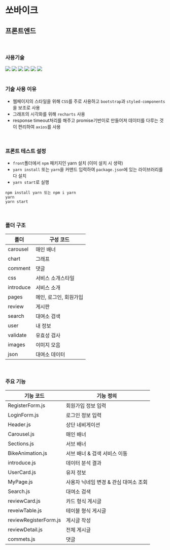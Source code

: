 # 쏘바이크

## 프론트엔드

<br/>

### 사용기술

<div> 
  <img src="https://img.shields.io/badge/html5-E34F26?style=for-the-badge&logo=html5&logoColor=white"> 
  <img src="https://img.shields.io/badge/css-1572B6?style=for-the-badge&logo=css3&logoColor=white"> 
  <img src="https://img.shields.io/badge/javascript-F7DF1E?style=for-the-badge&logo=javascript&logoColor=black"> 
  <img src="https://img.shields.io/badge/react-61DAFB?style=for-the-badge&logo=react&logoColor=black"> 
  <img src="https://img.shields.io/badge/bootstrap-7952B3?style=for-the-badge&logo=bootstrap&logoColor=white">
  <img src="https://img.shields.io/badge/Axios-5A29E4?style=for-the-badge&logo=Axios&logoColor=white">
</div>

<br/>

### 기술 사용 이유

- 웹페이지의 스타일을 위해 `CSS`를 주로 사용하고 `bootstrap`과 `styled-components`을 보조로 사용
- 그래프의 시각화를 위해 `recharts` 사용
- response timeout처리를 해주고 promise기반이로 만들어져 데이터를 다루는 것이 편리하여 `axios`를 사용 

<br/>

### 프론트 테스트 설정

- `front`폴더에서 `npm` 패키지인 yarn 설치 (이미 설치 시 생략)
- `yarn install` 또는 `yarn`을 커맨드 입력하여 `package.json`에 있는 라이브러리를 다 설치
- `yarn start`로 실행

```
npm install yarn 또는 npm i yarn
yarn
yarn start
```

<br/>

### 폴더 구조

|  폴더                  |  구성 코드                |
| --------------------- | ---------------------- |
| carousel              | 매인 배너                |
| chart                 | 그래프                  |
| comment               | 댓글                    |
| css                   | 서비스 소개스타일          |
| introduce             | 서비스 소개               |
| pages                 | 메인, 로그인, 회원가입      |
| review                | 게시판                  |
| search                | 대여소 검색              |
| user                  | 내 정보                 |
| validate              | 유효성 검사                |
| images                | 이미지 모음              |
| json                  | 대여소 데이터             |

<br/>

### 주요 기능

| 기능 코드               | 기능 정의                |
| --------------------- | ---------------------- |
| RegisterForm.js       | 회원가입 정보 입력         |
| LoginForm.js          | 로그인 정보 입력           |
| Header.js             | 상단 네비게이션            |
| Carousel.js           | 매인 배너                |
| Sections.js           | 서브 배너                |
| BikeAnimation.js      | 서브 배너 & 검색 서비스 이동 |
| introduce.js          | 데이터 분석 결과           |
| UserCard.js           | 유저 정보                |
| MyPage.js             | 사용자 닉네임 변경 & 관심 대여소 조회 |
| Search.js             | 대여소 검색               |
| reviewCard.js         | 카드 형식 게시글           |
| reveiwTable.js        | 테이블 형식 게시글         |
| reviewRegisterForm.js | 게시글 작성               |
| reviewDetail.js       | 전체 게시글               |
| commets.js            | 댓글                    |


